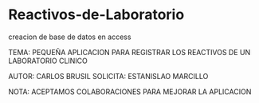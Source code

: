 # Reactivos-de-Laboratorio
creacion de base de datos en access

TEMA:     PEQUEÑA APLICACION PARA REGISTRAR LOS REACTIVOS DE UN LABORATORIO CLINICO

AUTOR:    CARLOS BRUSIL
SOLICITA: ESTANISLAO MARCILLO


NOTA:     ACEPTAMOS COLABORACIONES PARA MEJORAR LA APLICACION
